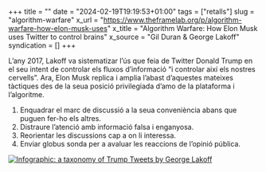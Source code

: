 +++
title = ""
date = "2024-02-19T19:19:53+01:00"
tags = ["retalls"]
slug = "algorithm-warfare"
x_url = "https://www.theframelab.org/p/algorithm-warfare-how-elon-musk-uses"
x_title = "Algorithm Warfare: How Elon Musk uses Twitter to control brains"
x_source = "Gil Duran & George Lakoff"
syndication = []
+++

L’any 2017, Lakoff va sistematizar l’ús que feia de Twitter Donald Trump en el seu intent de controlar els fluxos d’informació “i controlar així els nostres cervells”. Ara, Elon Musk replica i amplia l’abast d’aquestes mateixes tàctiques des de la seua posició privilegiada d’amo de la plataforma i l’algoritme.

1. Enquadrar el marc de discussió a la seua conveniència abans que puguen fer-ho els altres.
2. Distraure l’atenció amb informació falsa i enganyosa.
3. Reorientar les discussions cap a on li interessa.
4. Enviar globus sonda per a avaluar les reaccions de l’opinió pública.

<a href="https://www.theframelab.org/p/algorithm-warfare-how-elon-musk-uses" title="How Elon Musk uses Twitter to control brains"><img src="https://substackcdn.com/image/fetch/w_1456,c_limit,f_webp,q_auto:good,fl_progressive:steep/https%3A%2F%2Fsubstack-post-media.s3.amazonaws.com%2Fpublic%2Fimages%2F2756d8bc-6566-4b67-a209-6da94062743f_936x1200.jpeg" alt="Infographic: a taxonomy of Trump Tweets by George Lakoff"></a>